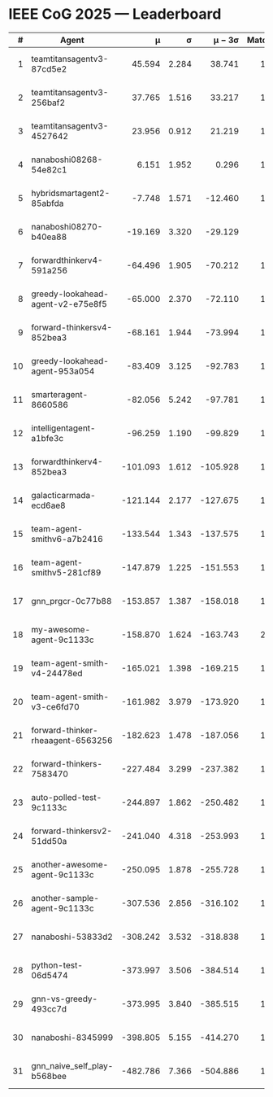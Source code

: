 # IEEE CoG 2025 — Leaderboard

| # | Agent | μ | σ | μ − 3σ | Matches | Updated |
|---:|---|---:|---:|---:|---:|---|
| 1 | teamtitansagentv3-87cd5e2 | 45.594 | 2.284 | 38.741 | 1480 | 2025-08-27 06:45 |
| 2 | teamtitansagentv3-256baf2 | 37.765 | 1.516 | 33.217 | 1440 | 2025-08-27 06:45 |
| 3 | teamtitansagentv3-4527642 | 23.956 | 0.912 | 21.219 | 1440 | 2025-08-27 06:45 |
| 4 | nanaboshi08268-54e82c1 | 6.151 | 1.952 | 0.296 | 1180 | 2025-08-27 06:45 |
| 5 | hybridsmartagent2-85abfda | -7.748 | 1.571 | -12.460 | 1133 | 2025-08-27 06:45 |
| 6 | nanaboshi08270-b40ea88 | -19.169 | 3.320 | -29.129 | 240 | 2025-08-27 06:45 |
| 7 | forwardthinkerv4-591a256 | -64.496 | 1.905 | -70.212 | 1240 | 2025-08-27 06:45 |
| 8 | greedy-lookahead-agent-v2-e75e8f5 | -65.000 | 2.370 | -72.110 | 1278 | 2025-08-27 06:45 |
| 9 | forward-thinkersv4-852bea3 | -68.161 | 1.944 | -73.994 | 1392 | 2025-08-27 06:45 |
| 10 | greedy-lookahead-agent-953a054 | -83.409 | 3.125 | -92.783 | 1438 | 2025-08-27 06:45 |
| 11 | smarteragent-8660586 | -82.056 | 5.242 | -97.781 | 1193 | 2025-08-27 06:45 |
| 12 | intelligentagent-a1bfe3c | -96.259 | 1.190 | -99.829 | 1284 | 2025-08-27 06:45 |
| 13 | forwardthinkerv4-852bea3 | -101.093 | 1.612 | -105.928 | 1202 | 2025-08-27 06:45 |
| 14 | galacticarmada-ecd6ae8 | -121.144 | 2.177 | -127.675 | 1360 | 2025-08-27 06:45 |
| 15 | team-agent-smithv6-a7b2416 | -133.544 | 1.343 | -137.575 | 1780 | 2025-08-27 06:45 |
| 16 | team-agent-smithv5-281cf89 | -147.879 | 1.225 | -151.553 | 1660 | 2025-08-27 06:45 |
| 17 | gnn_prgcr-0c77b88 | -153.857 | 1.387 | -158.018 | 1160 | 2025-08-27 06:45 |
| 18 | my-awesome-agent-9c1133c | -158.870 | 1.624 | -163.743 | 2020 | 2025-08-27 06:45 |
| 19 | team-agent-smith-v4-24478ed | -165.021 | 1.398 | -169.215 | 1420 | 2025-08-27 06:45 |
| 20 | team-agent-smith-v3-ce6fd70 | -161.982 | 3.979 | -173.920 | 1500 | 2025-08-27 06:45 |
| 21 | forward-thinker-rheaagent-6563256 | -182.623 | 1.478 | -187.056 | 1542 | 2025-08-27 06:45 |
| 22 | forward-thinkers-7583470 | -227.484 | 3.299 | -237.382 | 1500 | 2025-08-27 06:45 |
| 23 | auto-polled-test-9c1133c | -244.897 | 1.862 | -250.482 | 1260 | 2025-08-27 06:45 |
| 24 | forward-thinkersv2-51dd50a | -241.040 | 4.318 | -253.993 | 1602 | 2025-08-27 06:45 |
| 25 | another-awesome-agent-9c1133c | -250.095 | 1.878 | -255.728 | 1660 | 2025-08-27 06:45 |
| 26 | another-sample-agent-9c1133c | -307.536 | 2.856 | -316.102 | 1760 | 2025-08-27 06:45 |
| 27 | nanaboshi-53833d2 | -308.242 | 3.532 | -318.838 | 1460 | 2025-08-27 06:45 |
| 28 | python-test-06d5474 | -373.997 | 3.506 | -384.514 | 1280 | 2025-08-27 06:45 |
| 29 | gnn-vs-greedy-493cc7d | -373.995 | 3.840 | -385.515 | 1360 | 2025-08-27 06:45 |
| 30 | nanaboshi-8345999 | -398.805 | 5.155 | -414.270 | 1460 | 2025-08-27 06:45 |
| 31 | gnn_naive_self_play-b568bee | -482.786 | 7.366 | -504.886 | 1060 | 2025-08-27 06:45 |
